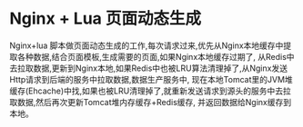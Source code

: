 # Nginx + Lua 页面动态生成
Nginx+lua 脚本做页面动态生成的工作,每次请求过来,优先从Nginx本地缓存中提取各种数据,结合页面模板,生成需要的页面,如果Nginx本地缓存过期了,
从Redis中去拉取数据,更新到Nginx本地,如果Redis中也被LRU算法清理掉了,从Nginx发送Http请求到后端的服务中拉取数据,数据生产服务中,
现在本地Tomcat里的JVM堆缓存(Ehcache)中找,如果也被LRU清理掉了,就重新发送请求到源头的服务中去拉取数据,然后再次更新Tomcat堆内存缓存+Redis缓存,
并返回数据给Nginx缓存到本地。

